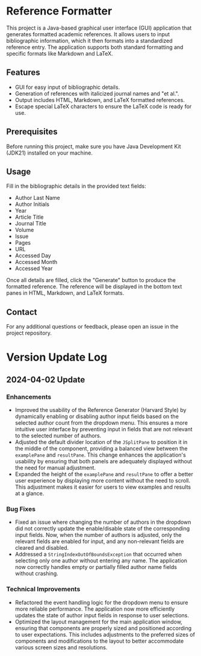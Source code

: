 # Reference Formatter

This project is a Java-based graphical user interface (GUI) application that generates formatted academic references. It allows users to input bibliographic information, which it then formats into a standardized reference entry. The application supports both standard formatting and specific formats like Markdown and LaTeX.

## Features

- GUI for easy input of bibliographic details.
- Generation of references with italicized journal names and "et al.".
- Output includes HTML, Markdown, and LaTeX formatted references.
- Escape special LaTeX characters to ensure the LaTeX code is ready for use.

## Prerequisites

Before running this project, make sure you have Java Development Kit (JDK21) installed on your machine.

## Usage

Fill in the bibliographic details in the provided text fields:

- Author Last Name
- Author Initials
- Year
- Article Title
- Journal Title
- Volume
- Issue
- Pages
- URL
- Accessed Day
- Accessed Month
- Accessed Year

Once all details are filled, click the "Generate" button to produce the formatted reference. The reference will be displayed in the bottom text panes in HTML, Markdown, and LaTeX formats.

## Contact

For any additional questions or feedback, please open an issue in the project repository.

# Version Update Log

## 2024-04-02 Update

### Enhancements
- Improved the usability of the Reference Generator (Harvard Style) by dynamically enabling or disabling author input fields based on the selected author count from the dropdown menu. This ensures a more intuitive user interface by preventing input in fields that are not relevant to the selected number of authors.
- Adjusted the default divider location of the `JSplitPane` to position it in the middle of the component, providing a balanced view between the `examplePane` and `resultPane`. This change enhances the application's usability by ensuring that both panels are adequately displayed without the need for manual adjustment.
- Expanded the height of the `examplePane` and `resultPane` to offer a better user experience by displaying more content without the need to scroll. This adjustment makes it easier for users to view examples and results at a glance.

### Bug Fixes
- Fixed an issue where changing the number of authors in the dropdown did not correctly update the enable/disable state of the corresponding input fields. Now, when the number of authors is adjusted, only the relevant fields are enabled for input, and any non-relevant fields are cleared and disabled.
- Addressed a `StringIndexOutOfBoundsException` that occurred when selecting only one author without entering any name. The application now correctly handles empty or partially filled author name fields without crashing.

### Technical Improvements
- Refactored the event handling logic for the dropdown menu to ensure more reliable performance. The application now more efficiently updates the state of author input fields in response to user selections.
- Optimized the layout management for the main application window, ensuring that components are properly sized and positioned according to user expectations. This includes adjustments to the preferred sizes of components and modifications to the layout to better accommodate various screen sizes and resolutions.
